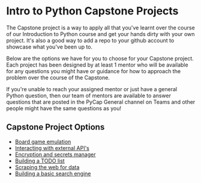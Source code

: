 # Intro to Python Capstone Projects

The Capstone project is a way to apply all that you've learnt over the course of our Introduction to Python course and get your hands dirty with your own project. It's also a good way to add a repo to your github account to showcase what you've been up to.

Below are the options we have for you to choose for your Capstone project. Each project has been designed by at least 1 mentor who will be available for any questions you might have or guidance for how to approach the problem over the course of the Capstone.

If you're unable to reach your assigned mentor or just have a general Python question, then our team of mentors are available to answer questions that are posted in the PyCap General channel on Teams and other people might have the same questions as you!

## Capstone Project Options

- [Board game emulation](./board_game.md)
- [Interacting with external API's](./external_apis.md)
- [Encryption and secrets manager](./secrets.md)
- [Building a TODO list](./todo_list.md)
- [Scraping the web for data](./web_scraping.md)
- [Building a basic search engine](./cap_search.md)
